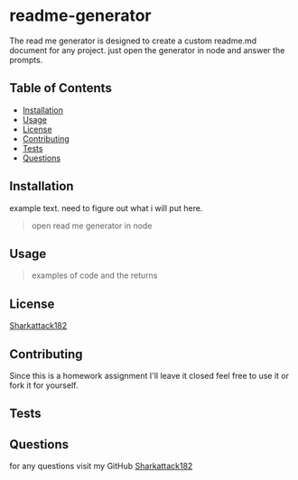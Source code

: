 # readme-generator

The read me generator is designed to create a custom readme.md document for any project. just open the generator in node and answer the prompts.

## Table of Contents
* [Installation](#Installation)
* [Usage](#Usage)
* [License](#License)
* [Contributing](#Contributing)
* [Tests](#Tests)
* [Questions](#Questions)


## Installation
example text. need to figure out what i will put here.

> open read me generator in node


## Usage

> examples of code and the returns


## License
[Sharkattack182](https://github.com/sharkattack182)

## Contributing
Since this is a homework assignment I'll leave it closed feel free to use it or fork it for yourself.

## Tests

## Questions
for any questions visit my GitHub [Sharkattack182](https://github.com/sharkattack182)